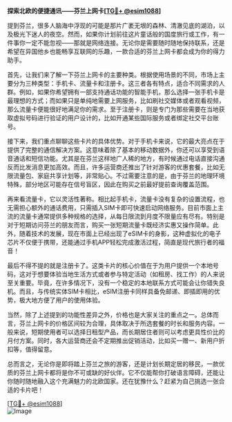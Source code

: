 **探索北欧的便捷通讯——芬兰上网卡[[TG💪+ @esim1088](https://t.me/s/esim1088)]**

提到芬兰，很多人脑海中浮现的可能是那片广袤无垠的森林、清澈见底的湖泊，以及极光下迷人的夜空。然而，如果你计划前往这片童话般的国度旅行或工作，有一件事你一定不能忽视——那就是网络连接。无论你是需要随时随地保持联系，还是希望在异国他乡也能畅享互联网的乐趣，一款合适的芬兰上网卡都会成为你的得力助手。

首先，让我们来了解一下芬兰上网卡的主要种类。根据使用场景的不同，市场上主要分为三种类型：手机卡、流量卡和注册卡。这三者各有特点，适合不同需求的人群。例如，如果你希望拥有一部支持通话功能的智能手机，那么选择一张手机卡是最理想的方式；而如果只是单纯地需要上网服务，比如刷社交媒体或者观看视频，那么流量卡便能很好地满足你的需求。至于注册卡，则是专门为那些需要在当地获取虚拟号码进行验证的用户设计的，比如开通某些国际服务或者绑定社交平台账号。

接下来，我们重点聊聊这些卡片的具体优势。对于手机卡来说，它的最大亮点在于提供了完整的通信解决方案。这意味着除了基本的移动数据外，你还可以享受到语音通话和短信功能。尤其是在芬兰这样地广人稀的地方，有时候通过电话直接沟通反而比发消息更加高效。而且，许多运营商还推出了针对游客的优惠套餐，比如无限流量包、家庭共享计划等，非常贴心。不过需要注意的是，由于芬兰的地理环境特殊，部分地区可能存在信号盲区，因此在购买之前最好提前查询覆盖范围。

再来看流量卡，它以灵活性著称。相比起手机卡，流量卡没有复杂的设置流程，也无需担心额外的通话费用，只需插入SIM卡即可快速启动网络服务。目前市面上主流的流量卡通常提供多种规格的选择，从每日限流到月度不限量应有尽有。特别是对于短期访问芬兰的朋友而言，购买一张短期流量卡既经济实惠又操作简单。此外，随着技术的发展，现在市面上已经出现了eSIM卡的身影，这种虚拟化的电子芯片不仅便于携带，还能通过手机APP轻松完成激活过程，简直是现代旅行者的福音！

最后不得不提的就是注册卡了。这类卡片的核心价值在于为用户提供一个本地号码，这对于想要体验当地生活方式或者参与特定活动（如租房、找工作）的人来说至关重要。毕竟，在许多情况下，没有一个稳定的本地联系方式可能会让你错失良机。而且，与传统实体SIM卡相比，eSIM注册卡同样具备免邮递、即插即用的优势，极大地方便了用户的使用体验。

当然，除了上述提到的功能性差异之外，价格也是大家关注的重点之一。总体而言，芬兰上网卡的价格区间较为合理，具体取决于所选套餐的时长和服务内容。一般来说，短期使用者可以选择日租型产品，而长期居住者则可以考虑更具性价比的月付方案。同时，各大运营商还会不定期推出促销活动，比如买一赠一、新用户折扣等，值得留意。

总而言之，无论你是即将踏上芬兰之旅的游客，还是计划长期定居的移民，一款优质的芬兰上网卡都将是你不可或缺的好伙伴。它不仅能帮你打破语言障碍，还能让你随时随地融入这个充满魅力的北欧国家。还在犹豫什么？赶紧为自己挑选一张合适的卡片吧！

[[TG💪+ @esim1088](https://t.me/s/esim1088)]  
![Image](https://i.postimg.cc/4NQfJmqS/Snipaste-2025-05-13-00-14-12.png)